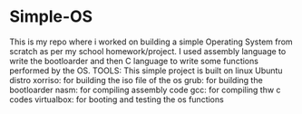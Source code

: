 # Simple-OS
This is my repo where i worked on building a simple Operating System from scratch as per my school homework/project. 
I used assembly language to write the bootloarder and then C language to write some functions performed by the OS. 
TOOLS: 
This simple project is built on linux Ubuntu distro
xorriso: for building the iso file of the os
grub: for building the bootloarder
nasm: for compiling assembly code
gcc: for compiling thw c codes
virtualbox: for booting and testing the os functions


